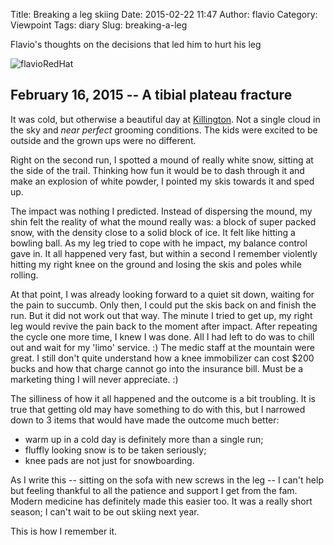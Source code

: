 Title: Breaking a leg skiing
Date: 2015-02-22 11:47
Author: flavio
Category: Viewpoint
Tags: diary
Slug: breaking-a-leg

Flavio's thoughts on the decisions that led him to hurt his leg

<!--more-->

![flavioRedHat](|filename|/images/flavioBrokenLeg.jpg)

## February 16, 2015 -- A tibial plateau fracture ##

It was cold, but otherwise a beautiful day at [Killington]. Not a single cloud in the sky and _near_ _perfect_
grooming conditions. The kids were excited to be outside and the grown ups were no different.

Right on the second run, I spotted a mound of really white snow, sitting at the side of the trail. Thinking how
fun it would be to dash through it and make an explosion of white powder, I pointed my skis towards it and sped up.

The impact was nothing I predicted. Instead of dispersing the mound, my shin felt the reality of what the mound really
was: a block of super packed snow, with the density close to a solid block of ice. It felt like hitting a bowling ball.
As my leg tried to cope with he impact, my balance control gave in. It all happened very fast, but within a second I
remember violently hitting my right knee on the ground and losing the skis and poles while rolling.

At that point, I was already looking forward to a quiet sit down, waiting for the pain to succumb. Only then, I could put
the skis back on and finish the run. But it did not work out that way. The minute I tried to get up, my right leg would
revive the pain back to the moment after impact. After repeating the cycle one more time, I knew I was done. All I
had left to do was to chill out and wait for my 'limo' service. :) The medic staff at the mountain were great. I still don't
quite understand how a knee immobilizer can cost $200 bucks and how that charge cannot go into the insurance bill. Must
be a marketing thing I will never appreciate. :)

The silliness of how it all happened and the outcome is a bit troubling. It is true that getting old may have
something to do with this, but I narrowed down to 3 items that would have made the outcome much better:

- warm up in a cold day is definitely more than a single run;
- fluffly looking snow is to be taken seriously;
- knee pads are not just for snowboarding.

As I write this -- sitting on the sofa with new screws in the leg -- I can't help but feeling thankful to all
the patience and support I get from the fam. Modern medicine has definitely made this easier too. It was a really
short season; I can't wait to be out skiing next year.

This is how I remember it.

  [Killington]: http://www.killington.com/site/index.html
